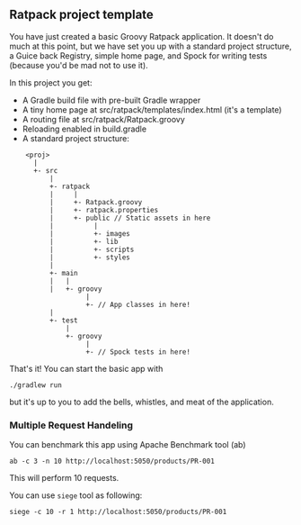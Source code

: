 Ratpack project template
-----------------------------

You have just created a basic Groovy Ratpack application. It doesn't do much
at this point, but we have set you up with a standard project structure, a 
Guice back Registry, simple home page, and Spock for writing tests (because 
you'd be mad not to use it).

In this project you get:

* A Gradle build file with pre-built Gradle wrapper
* A tiny home page at src/ratpack/templates/index.html (it's a template)
* A routing file at src/ratpack/Ratpack.groovy
* Reloading enabled in build.gradle
* A standard project structure:

```
    <proj>
      |
      +- src
          |
          +- ratpack
          |     |
          |     +- Ratpack.groovy
          |     +- ratpack.properties
          |     +- public // Static assets in here
          |          |
          |          +- images
          |          +- lib
          |          +- scripts
          |          +- styles
          |
          +- main
          |   |
          |   +- groovy
                   |
                   +- // App classes in here!
          |
          +- test
              |
              +- groovy
                   |
                   +- // Spock tests in here!
```

That's it! You can start the basic app with

    ./gradlew run

but it's up to you to add the bells, whistles, and meat of the application.

### Multiple Request Handeling

You can benchmark this app using Apache Benchmark tool (ab)
    
    ab -c 3 -n 10 http://localhost:5050/products/PR-001

This will perform 10 requests.

You can use `siege` tool as following:

    siege -c 10 -r 1 http://localhost:5050/products/PR-001

